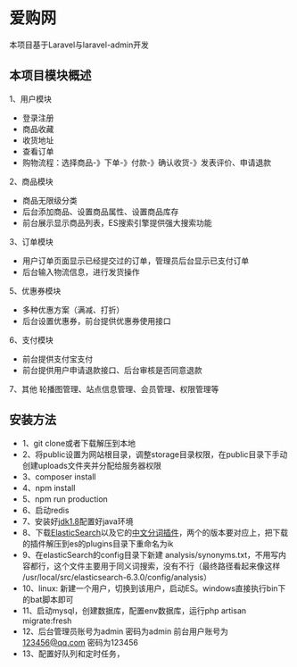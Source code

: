 # 爱购网

本项目基于Laravel与laravel-admin开发 

## 本项目模块概述

1、用户模块

- 登录注册
- 商品收藏
- 收货地址
- 查看订单
- 购物流程：选择商品-》下单-》付款-》确认收货-》发表评价、申请退款

2、商品模块

- 商品无限级分类
- 后台添加商品、设置商品属性、设置商品库存
- 前台展示显示商品列表，ES搜索引擎提供强大搜索功能

3、订单模块

- 用户订单页面显示已经提交过的订单，管理员后台显示已支付订单
- 后台输入物流信息，进行发货操作

5、优惠券模块

- 多种优惠方案（满减、打折）
- 后台设置优惠券，前台提供优惠券使用接口

6、支付模块

- 前台提供支付宝支付
- 前台提供用户申请退款接口、后台审核是否同意退款

7、其他 轮播图管理、站点信息管理、会员管理、权限管理等

## 安装方法

- 1、git clone或者下载解压到本地
- 2、将public设置为网站根目录，调整storage目录权限，在public目录下手动创建uploads文件夹并分配给服务器权限
- 3、composer install
- 4、npm install
- 5、npm run production
- 6、启动redis
- 7、安装好[jdk1.8](https://www.oracle.com/technetwork/java/javase/downloads/jdk8-downloads-2133151.html)配置好java环境
- 8、下载[ElasticSearch](https://www.elastic.co/downloads/past-releases)以及它的[中文分词插件](https://github.com/medcl/elasticsearch-analysis-ik/releases)，两个的版本要对应上，把下载的插件解压到es的plugins目录下重命名为ik
- 9、在elasticSearch的config目录下新建 analysis/synonyms.txt，不用写内容都行，这个文件主要用于同义词搜索，没有不行（最终路径看起来像这样 /usr/local/src/elasticsearch-6.3.0/config/analysis）
- 10、linux: 新建一个用户，切换到该用户，启动ES。windows直接执行bin下的bat脚本即可
- 11、启动mysql，创建数据库，配置env数据库，运行php artisan migrate:fresh
- 12、后台管理员账号为admin 密码为admin 前台用户账号为[123456@qq.com](mailto:123456@qq.com) 密码为123456
- 13、配置好队列和定时任务，